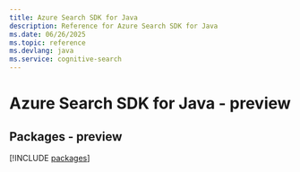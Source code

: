 ```yaml
---
title: Azure Search SDK for Java
description: Reference for Azure Search SDK for Java
ms.date: 06/26/2025
ms.topic: reference
ms.devlang: java
ms.service: cognitive-search
---
```

# Azure Search SDK for Java - preview
## Packages - preview
[!INCLUDE [packages](search-index.md)]